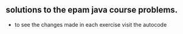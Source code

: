 ## solutions to the epam java course problems.

- to see the changes made in each exercise visit the autocode
